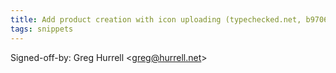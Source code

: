 ```yaml
---
title: Add product creation with icon uploading (typechecked.net, b970662)
tags: snippets
---
```


Signed-off-by: Greg Hurrell &lt;greg@hurrell.net&gt;

